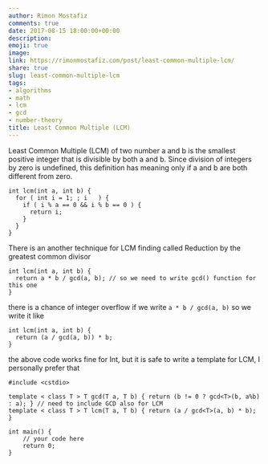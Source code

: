 ```yaml
---
author: Rimon Mostafiz
comments: true
date: 2017-08-15 18:00:00+00:00
description:
emoji: true
image:
link: https://rimonmostafiz.com/post/least-common-multiple-lcm/
share: true
slug: least-common-multiple-lcm
tags:
- algorithms
- math
- lcm
- gcd
- number-theory
title: Least Common Multiple (LCM)
---
```


Least Common Multiple (LCM) of two number a and b is the smallest positive integer that is divisible by both a and b. Since division of integers by zero is undefined, this definition has meaning only if a and b are both different from zero.

~~~
int lcm(int a, int b) {
  for ( int i = 1; ; i   ) {
    if ( i % a == 0 && i % b == 0 ) {
      return i;
    }
  }
}
~~~

There is an another technique for LCM finding called Reduction by the greatest common divisor

~~~
int lcm(int a, int b) {
  return a * b / gcd(a, b); // so we need to write gcd() function for this one
}
~~~

there is a chance of integer overflow if we write `a * b / gcd(a, b)`
so we write it like
~~~
int lcm(int a, int b) {
  return (a / gcd(a, b)) * b;
}
~~~

the above code works fine for Int, but it is safe to write a template for LCM, I personally prefer that

~~~
#include <cstdio>

template < class T > T gcd(T a, T b) { return (b != 0 ? gcd<T>(b, a%b) : a); } // need to include GCD also for LCM
template < class T > T lcm(T a, T b) { return (a / gcd<T>(a, b) * b); }

int main() {
    // your code here
    return 0;
}
~~~
